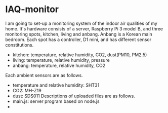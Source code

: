 # IAQ-monitor
I am going to set-up a monitoring system of the indoor air qualities of my home.
It's hardware consists of a server, Raspberry Pi 3 model B, and three monitoring spots, kitchen, living and anbang. Anbang is a Korean main bedroom.
Each spot has a controller, D1 mini, and has different sensor constitutions.
  - kitchen: temperature, relative humidity, CO2, dust(PM10, PM2.5)
  - living: temperature, relative humidity, pressure
  - anbang: temperature, relative humidity, CO2
  
Each ambient sensors are as follows. 
  - temperature and relative humidity: SHT31
  - CO2: MH-Z19
  - dust: SDS011
Descriptions of uploaded files are as follows.
  - main.js: server program based on node.js
  - 
